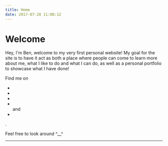 ```yaml
---
title: Home
date: 2017-07-28 11:08:12
---
```


# Welcome

Hey, I'm Ben, welcome to my very first personal website! My goal for the site is to have it act as both a place where people can come to learn more about me, what I like to do and what I can do, as well as a personal portfolio to showcase what I have done!

<p style="display: inline">Find me on </p><ul id="sociallinks">
        <li><a class="icon" target="_blank" href="https://github.com/hello-bean" title="github"><i class="fa fa-github"></i></a></li> <li><a class="icon" target="_blank" href="https://instagram.com/_helloben" title="github"><i class="fa fa-instagram"></i></a></li> <li><a class="icon" target="_blank" href="https://twitter.com/_helloben" title="twitter"><i class="fa fa-twitter"></i></a></li> <li><a class="icon" target="_blank" href="https://www.facebook.com/ben.bailey.5895" title="facebook"><i class="fa fa-facebook"></i></a></li> and <li><a class="icon" target="_blank" href="https://www.linkedin.com/in/ben-bailey-823407137/" title="linkedin"><i class="fa fa-linkedin"></i></a></li></ul>.
    
  <p></p>

Feel free to look around ^__^

----------
